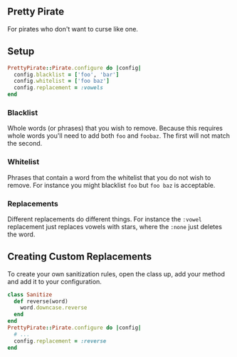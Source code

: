 ## Pretty Pirate
For pirates who don't want to curse like one.


## Setup
~~~ ruby
PrettyPirate::Pirate.configure do |config|
  config.blacklist = ['foo', 'bar']
  config.whitelist = ['foo baz']
  config.replacement = :vowels
end
~~~

### Blacklist
Whole words (or phrases) that you wish to remove. Because this requires whole words you'll need to add both `foo` and `foobaz`. The first will not match the second.

### Whitelist
Phrases that contain a word from the whitelist that you do not wish to remove. For instance you might blacklist `foo` but `foo baz` is acceptable.

### Replacements
Different replacements do different things. For instance the `:vowel` replacement just replaces vowels with stars, where the `:none` just deletes the word.


## Creating Custom Replacements
To create your own sanitization rules, open the class up, add your method and add it to your configuration.
~~~ ruby
class Sanitize
  def reverse(word)
    word.downcase.reverse
  end
end
PrettyPirate::Pirate.configure do |config|
  # ...
  config.replacement = :reverse
end
~~~
